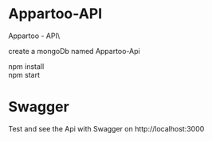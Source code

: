 # Appartoo-API
Appartoo - API\


create a mongoDb named Appartoo-Api

npm install\
npm start

# Swagger

Test and see the Api with Swagger on http://localhost:3000
